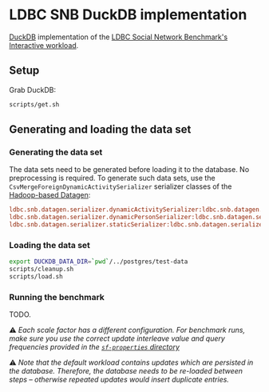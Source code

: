 # LDBC SNB DuckDB implementation

[DuckDB](https://duckdb.org/) implementation of the [LDBC Social Network Benchmark's Interactive workload](https://github.com/ldbc/ldbc_snb_docs).

## Setup

Grab DuckDB:

```bash
scripts/get.sh
```

## Generating and loading the data set

### Generating the data set

The data sets need to be generated before loading it to the database. No preprocessing is required. To generate such data sets, use the `CsvMergeForeignDynamicActivitySerializer` serializer classes of the [Hadoop-based Datagen](https://github.com/ldbc/ldbc_snb_datagen_hadoop):

```ini
ldbc.snb.datagen.serializer.dynamicActivitySerializer:ldbc.snb.datagen.serializer.snb.csv.dynamicserializer.activity.CsvMergeForeignDynamicActivitySerializer
ldbc.snb.datagen.serializer.dynamicPersonSerializer:ldbc.snb.datagen.serializer.snb.csv.dynamicserializer.person.CsvMergeForeignDynamicPersonSerializer
ldbc.snb.datagen.serializer.staticSerializer:ldbc.snb.datagen.serializer.snb.csv.staticserializer.CsvMergeForeignStaticSerializer
```

### Loading the data set

```bash
export DUCKDB_DATA_DIR=`pwd`/../postgres/test-data
scripts/cleanup.sh
scripts/load.sh
```


### Running the benchmark

TODO.

:warning: *Each scale factor has a different configuration. For benchmark runs, make sure you use the correct update interleave value and query frequencies provided in the [`sf-properties` directory](../sf-properties)*

:warning: *Note that the default workload contains updates which are persisted in the database. Therefore, the database needs to be re-loaded between steps – otherwise repeated updates would insert duplicate entries.*
